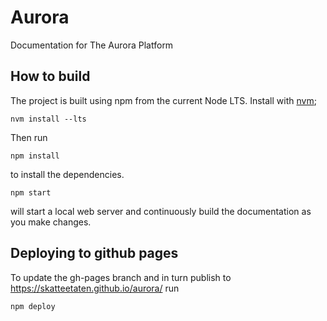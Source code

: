 # Aurora

Documentation for The Aurora Platform

## How to build

The project is built using npm from the current Node LTS. Install with [nvm](https://github.com/creationix/nvm);

    nvm install --lts
   
Then run

    npm install
    
to install the dependencies.

    npm start
    
will start a local web server and continuously build the documentation as you make changes.


## Deploying to github pages

To update the gh-pages branch and in turn publish to https://skatteetaten.github.io/aurora/ run

    npm deploy
    
    